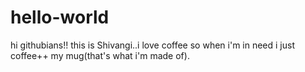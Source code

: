 # hello-world
hi githubians!!
this is Shivangi..i love coffee so when i'm in need i just coffee++ my mug(that's what i'm made of).
